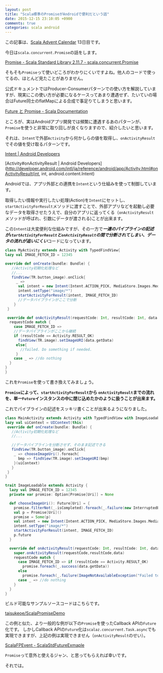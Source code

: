 ```yaml
---
layout: post
title: "Scala標準のPromiseがAndroidで便利だという話"
date: 2015-12-15 23:10:05 +0900
comments: true
categories: scala android
---
```


この記事は、[Scala Advent Calendar](http://www.adventar.org/calendars/904) 13日目です。

今日は`scala.concurrent.Promise`の話をします。

[Promise - Scala Standard Library 2.11.7 - scala.concurrent.Promise](http://www.scala-lang.org/api/current/index.html#scala.concurrent.Promise)

そもそも`Promise`って使いどころがわかりにくいですよね。他人のコードで使ってるの、ほとんど見たことがありません。

公式ドキュメントではProducer-Consumerパターンでの使い方を解説していますが、現実にこの使い方が必要になるケースってあまり遭遇せず、たいていの場合はFuture同士のflatMapによる合成で事足りてしまうと思います。

[Future と Promise - Scala Documentation](http://docs.scala-lang.org/ja/overviews/core/futures.html)

ところが、実はAndroidアプリ開発では頻繁に遭遇するあのパターンが、`Promise`を使うと非常に取り回しが良くなりますので、紹介したいと思います。

<!--more-->

それは、`Intent`で外部`Activity`から何かしらの値を取得し、`onActivityResult`でその値を受け取るパターンです。

[Intent | Android Developers](https://developer.android.com/intl/ja/reference/android/content/Intent.html)

[Activity#onActivityResult | Android Developers](http://developer.android.com/intl/ja/reference/android/app/Activity.html#onActivityResult(int, int, android.content.Intent)

Androidでは、アプリ外部との連携を`Intent`という仕組みを使って制御しています。

取得したい情報や実行したい処理(Action)を`Intent`にセットし、`startActivityForResult`メソッドに渡すことで、外部アプリなどを起動し必要なデータを取得させたうえで、自分のアプリに返ってくる（`onActivityResult`メソッドが呼ばれ、引数にデータが渡される)ことが出来ます。

この`Intent`は大変便利な仕組みですが、その一方で***一連のパイプラインの記述が`startActivityForResult`と`onActivityResult`の間で分断されてしまい、データの流れが追いにくい***コードになっています。

```scala Promise無しの例(パイプラインが分断される)
class MyActivity extends Activity with TypedFindView{
lazy val IMAGE_FETCH_ID = 12345

override def onCreate(bundle: Bundle) {
   //Activity初期化処理など
   //...
   findView(TR.button_image).onClick{
     _ =>
      val intent = new Intent(Intent.ACTION_PICK, MediaStore.Images.Media.EXTERNAL_CONTENT_URI)
      intent.setType("image/*")
      startActivityForResult(intent, IMAGE_FETCH_ID)
      //データパイプラインがここで分断
    }
 }

 override def onActivityResult(requestCode: Int, resultCode: Int, data: Intent): Unit = {
  requestCode match {
    case IMAGE_FETCH_ID =>
    //データパイプラインがここから継続
    if (resultCode == Activity.RESULT_OK)
      findView(TR.image).setImageURI(data.getData)
     else{
       //failed. Do something if needed.  
     }
    case _ => //do nothing
  }
}
}
```

これを`Promise`を使って書き換えてみましょう。

**`Promise`によって、`startActivityForResult`から `onActivityResult`までの流れを、単一`Future`インスタンスの中に閉じ込めたかのように扱うことが出来ます。**

これでパイプラインの記述をスッキリ書くことが出来るようになりました。

```scala Promise有りの例
class MainActivity extends Activity with TypedFindView with ImageLoadable{
lazy val uiContext = UIContext(this)
 override def onCreate(bundle: Bundle) {
   //Activity初期化処理など
   //...

   //データパイプラインを分断させず、そのまま記述できる
   findView(TR.button_image).onClick{
    _ => chooseImageUri().foreach{
      bmp => findView(TR.image).setImageURI(bmp)
    }(uiContext)
   }
 }
}
```

```scala
trait ImageLoadable extends Activity {
  lazy val IMAGE_FETCH_ID = 12345
  private var promise: Option[Promise[Uri]] = None

  def chooseImageUri(): Future[Uri] = {
    promise.filterNot(_.isCompleted).foreach(_.failure(new InterruptedException("Asked to load another image. Aborted.")))
    val p = Promise[Uri]()
    promise = Some(p)
    val intent = new Intent(Intent.ACTION_PICK, MediaStore.Images.Media.EXTERNAL_CONTENT_URI)
    intent.setType("image/*")
    startActivityForResult(intent, IMAGE_FETCH_ID)
    p.future
  }

  override def onActivityResult(requestCode: Int, resultCode: Int, data: Intent): Unit = {
    super.onActivityResult(requestCode,resultCode,data)
    requestCode match {
      case IMAGE_FETCH_ID => if (resultCode == Activity.RESULT_OK)
        promise.foreach(_.success(data.getData))
      else
        promise.foreach(_.failure(ImageNotAvailableException("Failed to fetch image.")))
      case _ => //do nothing
    }
  }
}
```

ビルド可能なサンプルソースコードはこちらです。

[taisukeoe/ScalaPromiseDemo](https://github.com/taisukeoe/ScalaPromiseDemo)

この例と似た、より一般的な例が以下の`Promise`を使ったCallback APIの`Future`化です。
しかしCallback APIの`Future`化は`scalaz.concurrent.Task.async`でも実現できますが、上記の例は実現できません（`onActivityResult`のせい）。

[ScalaFPEvent - ScalaStdFutureExmaple](https://github.com/taisukeoe/ScalaFPEvent/blob/aa6f784353e8e9147fd47ff6303407bd6faf345c/src/main/scala/ScalaStdFutureExample.scala)

`Promise`って意外と使えるジャン、と思ってもらえれば幸いです。

それでは。
